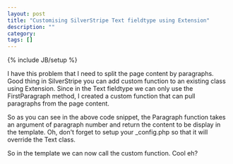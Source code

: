 ```yaml
---
layout: post
title: "Customising SilverStripe Text fieldtype using Extension"
description: ""
category: 
tags: []
---
```

{% include JB/setup %}

I have this problem that I need to split the page content by paragraphs. Good thing in SilverStripe you can add custom function to an existing class using Extension. Since in the Text fieldtype we can only use the FirstParagraph method, I created a custom function that can pull paragraphs from the page content.

<script src="https://gist.github.com/3735394.js"> </script>

So as you can see in the above code snippet, the Paragraph function takes an argument of paragraph number and return the content to be display in the template. Oh, don't forget to setup your _config.php so that it will override the Text class.

<script src="https://gist.github.com/3735628.js"> </script>

So in the template we can now call the custom function. Cool eh?
<script src="https://gist.github.com/3735631.js"> </script>